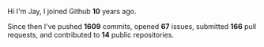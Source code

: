 Hi I'm Jay, I joined Github **10** years ago.

Since then I've pushed **1609** commits, opened **67** issues, submitted **166** pull requests, and contributed to **14** public repositories.
